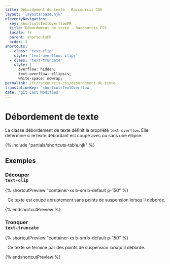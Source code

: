 ```yaml
---
title: Débordement de texte - Raccourcis CSS
layout: 'layouts/base.njk'
eleventyNavigation:
  key: shortcutsTextOverflowFR
  title: Débordement de texte - Raccourcis CSS
  locale: fr
  parent: shortcutsFR
  order: 1
shortcuts:
  - class: 'text-clip'
    style: 'text-overflow: clip;'
  - class: 'text-truncate'
    style: |
      overflow: hidden;
      text-overflow: ellipsis;
      white-space: nowrap;
permalink: /fr/raccourcis-css/debordement-de-texte
translationKey: 'shortcutsTextOverflow'
date: 'git Last Modified'
---
```


# Débordement de texte

La classe débordement de texte définit la propriété `text-overflow`. Elle détermine si le texte débordant est coupé avec ou sans une ellipse.

{% include "partials/shortcuts-table.njk" %}

## Exemples

### Découper<br/>`text-clip`

{% shortcutPreview "container-xs b-sm b-default p-150" %}

<p class="overflow-hidden text-clip" style="white-space: nowrap;">
  Ce texte est coupé abruptement sans points de suspension lorsqu'il déborde.
</p>
{% endshortcutPreview %}

### Tronquer<br/>`text-truncate`

{% shortcutPreview "container-xs b-sm b-default p-150" %}

<p class="text-truncate">
  Ce texte se termine par des points de suspension lorsqu'il déborde.
</p>
{% endshortcutPreview %}
